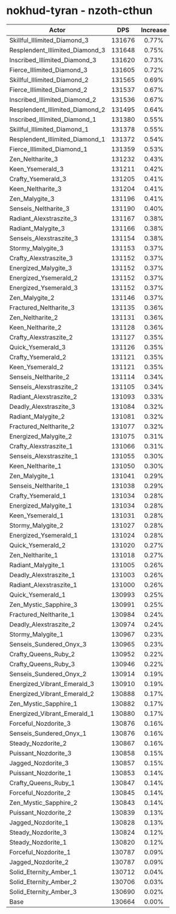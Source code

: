# nokhud-tyran - nzoth-cthun
| Actor | DPS | Increase |
|---|:---:|:---:|
|Skillful_Illimited_Diamond_3|131676|0.77%|
|Resplendent_Illimited_Diamond_3|131648|0.75%|
|Inscribed_Illimited_Diamond_3|131620|0.73%|
|Fierce_Illimited_Diamond_3|131605|0.72%|
|Skillful_Illimited_Diamond_2|131565|0.69%|
|Fierce_Illimited_Diamond_2|131537|0.67%|
|Inscribed_Illimited_Diamond_2|131536|0.67%|
|Resplendent_Illimited_Diamond_2|131495|0.64%|
|Inscribed_Illimited_Diamond_1|131380|0.55%|
|Skillful_Illimited_Diamond_1|131378|0.55%|
|Resplendent_Illimited_Diamond_1|131372|0.54%|
|Fierce_Illimited_Diamond_1|131359|0.53%|
|Zen_Neltharite_3|131232|0.43%|
|Keen_Ysemerald_3|131211|0.42%|
|Crafty_Ysemerald_3|131205|0.41%|
|Keen_Neltharite_3|131204|0.41%|
|Zen_Malygite_3|131196|0.41%|
|Senseis_Neltharite_3|131190|0.40%|
|Radiant_Alexstraszite_3|131167|0.38%|
|Radiant_Malygite_3|131166|0.38%|
|Senseis_Alexstraszite_3|131154|0.38%|
|Stormy_Malygite_3|131153|0.37%|
|Crafty_Alexstraszite_3|131152|0.37%|
|Energized_Malygite_3|131152|0.37%|
|Energized_Ysemerald_2|131152|0.37%|
|Energized_Ysemerald_3|131152|0.37%|
|Zen_Malygite_2|131146|0.37%|
|Fractured_Neltharite_3|131135|0.36%|
|Zen_Neltharite_2|131131|0.36%|
|Keen_Neltharite_2|131128|0.36%|
|Crafty_Alexstraszite_2|131127|0.35%|
|Quick_Ysemerald_3|131126|0.35%|
|Crafty_Ysemerald_2|131121|0.35%|
|Keen_Ysemerald_2|131121|0.35%|
|Senseis_Neltharite_2|131114|0.34%|
|Senseis_Alexstraszite_2|131105|0.34%|
|Radiant_Alexstraszite_2|131093|0.33%|
|Deadly_Alexstraszite_3|131084|0.32%|
|Radiant_Malygite_2|131081|0.32%|
|Fractured_Neltharite_2|131077|0.32%|
|Energized_Malygite_2|131075|0.31%|
|Crafty_Alexstraszite_1|131066|0.31%|
|Senseis_Alexstraszite_1|131055|0.30%|
|Keen_Neltharite_1|131050|0.30%|
|Zen_Malygite_1|131041|0.29%|
|Senseis_Neltharite_1|131038|0.29%|
|Crafty_Ysemerald_1|131034|0.28%|
|Energized_Malygite_1|131034|0.28%|
|Keen_Ysemerald_1|131031|0.28%|
|Stormy_Malygite_2|131027|0.28%|
|Energized_Ysemerald_1|131024|0.28%|
|Quick_Ysemerald_2|131020|0.27%|
|Zen_Neltharite_1|131018|0.27%|
|Radiant_Malygite_1|131005|0.26%|
|Deadly_Alexstraszite_1|131003|0.26%|
|Radiant_Alexstraszite_1|131000|0.26%|
|Quick_Ysemerald_1|130993|0.25%|
|Zen_Mystic_Sapphire_3|130991|0.25%|
|Fractured_Neltharite_1|130984|0.24%|
|Deadly_Alexstraszite_2|130974|0.24%|
|Stormy_Malygite_1|130967|0.23%|
|Senseis_Sundered_Onyx_3|130965|0.23%|
|Crafty_Queens_Ruby_2|130952|0.22%|
|Crafty_Queens_Ruby_3|130946|0.22%|
|Senseis_Sundered_Onyx_2|130914|0.19%|
|Energized_Vibrant_Emerald_3|130910|0.19%|
|Energized_Vibrant_Emerald_2|130888|0.17%|
|Zen_Mystic_Sapphire_1|130882|0.17%|
|Energized_Vibrant_Emerald_1|130880|0.17%|
|Forceful_Nozdorite_3|130876|0.16%|
|Senseis_Sundered_Onyx_1|130876|0.16%|
|Steady_Nozdorite_2|130867|0.16%|
|Puissant_Nozdorite_3|130858|0.15%|
|Jagged_Nozdorite_3|130857|0.15%|
|Puissant_Nozdorite_1|130853|0.14%|
|Crafty_Queens_Ruby_1|130847|0.14%|
|Forceful_Nozdorite_2|130845|0.14%|
|Zen_Mystic_Sapphire_2|130843|0.14%|
|Puissant_Nozdorite_2|130839|0.13%|
|Jagged_Nozdorite_1|130828|0.13%|
|Steady_Nozdorite_3|130824|0.12%|
|Steady_Nozdorite_1|130820|0.12%|
|Forceful_Nozdorite_1|130787|0.09%|
|Jagged_Nozdorite_2|130787|0.09%|
|Solid_Eternity_Amber_1|130712|0.04%|
|Solid_Eternity_Amber_2|130706|0.03%|
|Solid_Eternity_Amber_3|130690|0.02%|
|Base|130664|0.00%|
